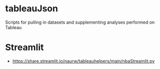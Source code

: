 # tableauJson
Scripts for pulling in datasets and supplementing analyses performed on Tableau 

# Streamlit 
* https://share.streamlit.io/naurw/tableauhelpers/main/nbaStreamlit.py 